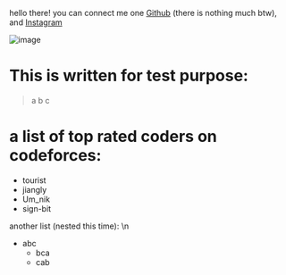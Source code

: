 hello there!
you can connect me one [Github](https://github.com/sign-bit) (there is nothing much btw), and [Instagram](https://www.instagram.com/nitin85522)

![image](https://photos.app.goo.gl/ZCZ9A4UcNsxsKgkw5)

# This is written for test purpose:
> a
> b
> c

# a list of top rated coders on codeforces:
- tourist
- jiangly
- Um_nik
- sign-bit

another list (nested this time): \n
- abc
  - bca
  - cab
